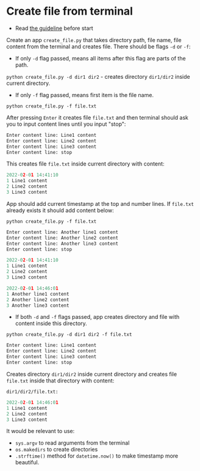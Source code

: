 # Create file from terminal

- Read [the guideline](https://github.com/mate-academy/py-task-guideline/blob/main/README.md) before start

Create an app `create_file.py` that takes directory path, file name, file
content from the terminal and creates file. There should be flags `-d` or `-f`:

- If only `-d` flag passed, means all items after this flag are parts of the
path.

`python create_file.py -d dir1 dir2` - creates directory `dir1/dir2` inside
current directory.
- If only `-f` flag passed, means first item is the file name.

`python create_file.py -f file.txt`

After pressing `Enter` it creates file `file.txt` and then terminal should
ask you to input content lines until you input "stop": 
```python
Enter content line: Line1 content
Enter content line: Line2 content
Enter content line: Line3 content
Enter content line: stop
```
This creates file `file.txt` inside current directory with content:
```python
2022-02-01 14:41:10
1 Line1 content
2 Line2 content
3 Line3 content
```
App should add current timestamp at the top and number lines. If `file.txt`
already exists it should add content below:

`python create_file.py -f file.txt`
```python
Enter content line: Another line1 content
Enter content line: Another line2 content
Enter content line: Another line3 content
Enter content line: stop
```

```python
2022-02-01 14:41:10
1 Line1 content
2 Line2 content
3 Line3 content

2022-02-01 14:46:01
1 Another line1 content
2 Another line2 content
3 Another line3 content
```


- If both `-d` and `-f` flags passed, app creates directory and
file with content inside this directory.

`python create_file.py -d dir1 dir2 -f file.txt` 
```python
Enter content line: Line1 content
Enter content line: Line2 content
Enter content line: Line3 content
Enter content line: stop
```
Creates directory `dir1/dir2` inside current directory and 
creates file `file.txt`
inside that directory with content:

`dir1/dir2/file.txt: `
```python
2022-02-01 14:46:01
1 Line1 content
2 Line2 content
3 Line3 content
```
It would be relevant to use:
- `sys.argv` to read arguments from the terminal
- `os.makedirs` to create directories
- `.strftime()` method for `datetime.now()` to make timestamp
more beautiful.